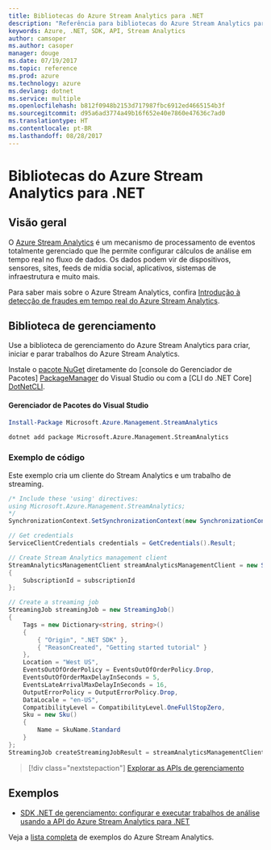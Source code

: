 ```yaml
---
title: Bibliotecas do Azure Stream Analytics para .NET
description: "Referência para bibliotecas do Azure Stream Analytics para .NET"
keywords: Azure, .NET, SDK, API, Stream Analytics
author: camsoper
ms.author: casoper
manager: douge
ms.date: 07/19/2017
ms.topic: reference
ms.prod: azure
ms.technology: azure
ms.devlang: dotnet
ms.service: multiple
ms.openlocfilehash: b812f0948b2153d717987fbc6912ed4665154b3f
ms.sourcegitcommit: d95a6ad3774a49b16f652e40e7860e47636c7ad0
ms.translationtype: HT
ms.contentlocale: pt-BR
ms.lasthandoff: 08/28/2017
---
```

# <a name="azure-stream-analytics-libraries-for-net"></a>Bibliotecas do Azure Stream Analytics para .NET

## <a name="overview"></a>Visão geral

O [Azure Stream Analytics](/azure/stream-analytics/stream-analytics-introduction) é um mecanismo de processamento de eventos totalmente gerenciado que lhe permite configurar cálculos de análise em tempo real no fluxo de dados. Os dados podem vir de dispositivos, sensores, sites, feeds de mídia social, aplicativos, sistemas de infraestrutura e muito mais. 

Para saber mais sobre o Azure Stream Analytics, confira [Introdução à detecção de fraudes em tempo real do Azure Stream Analytics](/azure/stream-analytics/stream-analytics-real-time-fraud-detection).


## <a name="management-library"></a>Biblioteca de gerenciamento

Use a biblioteca de gerenciamento do Azure Stream Analytics para criar, iniciar e parar trabalhos do Azure Stream Analytics.

Instale o [pacote NuGet](https://www.nuget.org/packages/Microsoft.Azure.Management.StreamAnalytics) diretamente do [console do Gerenciador de Pacotes] [ PackageManager] do Visual Studio ou com a [CLI do .NET Core] [DotNetCLI].

#### <a name="visual-studio-package-manager"></a>Gerenciador de Pacotes do Visual Studio

```powershell
Install-Package Microsoft.Azure.Management.StreamAnalytics
```

```bash
dotnet add package Microsoft.Azure.Management.StreamAnalytics
```

### <a name="code-example"></a>Exemplo de código

Este exemplo cria um cliente do Stream Analytics e um trabalho de streaming.

```csharp
/* Include these 'using' directives:
using Microsoft.Azure.Management.StreamAnalytics;
*/
SynchronizationContext.SetSynchronizationContext(new SynchronizationContext());

// Get credentials
ServiceClientCredentials credentials = GetCredentials().Result;

// Create Stream Analytics management client
StreamAnalyticsManagementClient streamAnalyticsManagementClient = new StreamAnalyticsManagementClient(credentials)
{
    SubscriptionId = subscriptionId
};

// Create a streaming job
StreamingJob streamingJob = new StreamingJob()
{
    Tags = new Dictionary<string, string>()
    {
        { "Origin", ".NET SDK" },
        { "ReasonCreated", "Getting started tutorial" }
    },
    Location = "West US",
    EventsOutOfOrderPolicy = EventsOutOfOrderPolicy.Drop,
    EventsOutOfOrderMaxDelayInSeconds = 5,
    EventsLateArrivalMaxDelayInSeconds = 16,
    OutputErrorPolicy = OutputErrorPolicy.Drop,
    DataLocale = "en-US",
    CompatibilityLevel = CompatibilityLevel.OneFullStopZero,
    Sku = new Sku()
    {
        Name = SkuName.Standard
    }
};
StreamingJob createStreamingJobResult = streamAnalyticsManagementClient.StreamingJobs.CreateOrReplace(streamingJob, resourceGroupName, streamingJobName);
```

> [!div class="nextstepaction"]
> [Explorar as APIs de gerenciamento](/dotnet/api/overview/azure/streamanalytics/management)


## <a name="samples"></a>Exemplos

- [SDK .NET de gerenciamento: configurar e executar trabalhos de análise usando a API do Azure Stream Analytics para .NET](/azure/stream-analytics/stream-analytics-dotnet-management-sdk)

Veja a [lista completa](https://azure.microsoft.com/resources/samples/?platform=dotnet&service=stream-analytics) de exemplos do Azure Stream Analytics.

[PackageManager]: https://docs.microsoft.com/nuget/tools/package-manager-console
[DotNetCLI]: https://docs.microsoft.com/dotnet/core/tools/dotnet-add-package
